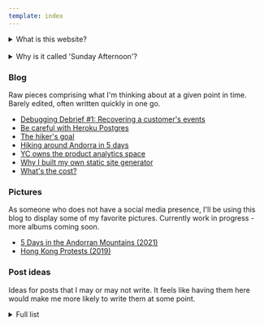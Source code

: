 ```yaml
---
template: index
---
```



<details>
    <summary>What is this website?</summary>
    <p>
    This <s>is</s> hopefuly will be where I host my "stream of
    consciousness" blog. My more structured and education-focused
    technical writing can still be found
    <a href="https://yakkomajuri.medium.com/">here</a>.
    </p>
</details>

<br />
<div>
<details>
    <summary>Why is it called 'Sunday Afternoon'?</summary>
    <p>
    Sunday afternoons are often when I'm most contemplative, as well as
    when I generally have the most time to spare. They have
    traditionally been when I develop my best concepts for writing, so
    the blog name felt appropriate. The bulk of the time I spend on this
    blog will also probably happen on sunday afternoons.
    </p>
</details>
</div>

### Blog

Raw pieces comprising what I'm thinking about at a given point in time. Barely edited, often written quickly in one go. 

- [Debugging Debrief #1: Recovering a customer's events](blog/dd1-recovering-events)
- [Be careful with Heroku Postgres](blog/heroku-postgres)
- [The hiker's goal](blog/the-hikers-goal)
- [Hiking around Andorra in 5 days](blog/coronallacs)
- [YC owns the product analytics space](blog/yc-product-analytics)
- [Why I built my own static site generator](blog/teeny)
- [What's the cost?](blog/whats-the-cost)

### Pictures

As someone who does not have a social media presence, I'll be using this blog to display some of my favorite pictures. Currently work in progress - more albums coming soon.

- [5 Days in the Andorran Mountains (2021)](/pics/coronallacs)
- [Hong Kong Protests (2019)](/pics/hk)

### Post ideas

Ideas for posts that I may or may not write. It feels like having them here would make me more likely to write them at some point.



<div>
<details>
    <summary>Full list</summary>

<br />

- Thinking in tables
- I don't own anything
- Flexitarianism actually makes sense
- Where did my users go? Configuring ClickHouse merge trees
- What I learned from doing hundreds of product demos
- On becoming lazy
- Synchronization is hard
- Hitchhiking around all of Taiwan
- What's in my backpack?
- Growing up too fast
- Lessons for small town engineers
- Understanding your audience
- Thinking in FAANG
- What's your price?
- Crossing lines
- Don't do the thing you have a competitive advantage in
- The most difficult question I have to answer
- Is hypocrisy a real thing?
- You don't understand
- I'm no better
- Don't put me on another podcast
- Damn these values
- Making my job obsolete
- ORMs
- Toilet UX
- Heart attack prevention
- How free soloists die
- Why I no longer keep books
- No more audiobooks
- Age analytics
- Debugging writeups  
- A skill I admire but don't want to develop
- DD2: Disappearing persons
- DD3: Deep into the pool 
- I have something to add 

</details>
</div>

